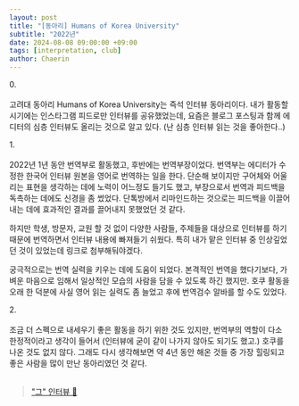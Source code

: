 ```yaml
---
layout: post
title: "[동아리] Humans of Korea University"
subtitle: "2022년"
date: 2024-08-08 09:00:00 +09:00
tags: [interpretation, club]
author: Chaerin
---
```


0.<br/><br/>
고려대 동아리 Humans of Korea University는 즉석 인터뷰 동아리이다. 내가 활동할 시기에는 인스타그램 피드로만 인터뷰를 공유했었는데, 요즘은 블로그 포스팅과 함께 에디터의 심층 인터뷰도 올리는 것으로 알고 있다. (난 심층 인터뷰 읽는 것을 좋아한다..)

1.<br/><br/>
2022년 1년 동안 번역부로 활동했고, 후반에는 번역부장이었다. 번역부는 에디터가 수정한 한국어 인터뷰 원본을 영어로 번역하는 일을 한다. 단순해 보이지만 구어체와 어울리는 표현을 생각하는 데에 노력이 어느정도 들기도 했고, 부장으로서 번역과 피드백을 독촉하는 데에도 신경을 좀 썼었다. 단톡방에서 리마인드하는 것으로는 피드백을 이끌어내는 데에 효과적인 결과를 끌어내지 못했었던 것 같다.

  하지만 학생, 방문자, 교원 할 것 없이 다양한 사람들, 주제들을 대상으로 인터뷰를 하기 때문에 번역하면서 인터뷰 내용에 빠져들기 쉬웠다. 특히 내가 맡은 인터뷰 중 인상깊었던 것이 있었는데 링크로 첨부해둬야겠다.

  궁극적으로는 번역 실력을 키우는 데에 도움이 되었다. 본격적인 번역을 했다기보다, 가벼운 마음으로 임해서 일상적인 모습의 사람을 담을 수 있도록 하긴 했지만. 호쿠 활동을 오래 한 덕분에 사실 영어 읽는 실력도 좀 늘었고 후에 번역검수 알바를 할 수도 있었다.

2.<br/><br/>
조금 더 스펙으로 내세우기 좋은 활동을 하기 위한 것도 있지만, 번역부의 역할이 다소 한정적이라고 생각이 들어서 (인터뷰에 굳이 같이 나가지 않아도 되기도 했고.) 호쿠를 나온 것도 없지 않다. 그래도 다시 생각해보면 약 4년 동안 해온 것들 중 가장 힐링되고 좋은 사람을 많이 만난 동아리였던 것 같다.<br/><br/>

> ["그" 인터뷰 💐](https://www.instagram.com/p/Cmyc6crPaMN/?igsh=ZnF4Z2Y4N3Q2NTdw)

